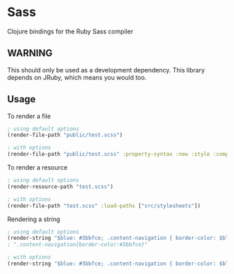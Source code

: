 Sass
==============

Clojure bindings for the Ruby Sass compiler

## WARNING

This should only be used as a development dependency. This library depends on JRuby, which means you would too.

## Usage

To render a file

``` clojure
; using default options
(render-file-path "public/test.scss")

; with options
(render-file-path "public/test.scss" :property-syntax :new :style :compressed)
```

To render a resource

``` clojure
; using default options
(render-resource-path "test.scss")

; with options
(render-file-path "test.scss" :load-paths ["src/stylesheets"])
```

Rendering a string

``` clojure
; using default options
(render-string "$blue: #3bbfce; .content-navigation { border-color: $blue; }")
; ".content-navigation{border-color:#3bbfce}"

; with options
(render-string "$blue: #3bbfce; .content-navigation { border-color: $blue; }" :style :compressed :syntax :scss)
```
